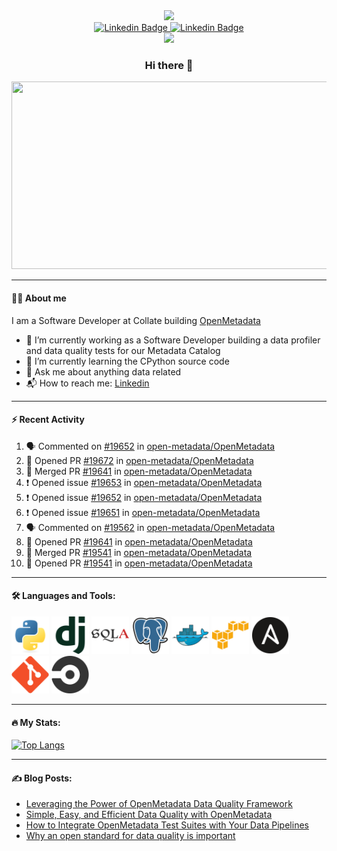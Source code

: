 <div id="header" align="center">
  <img src="https://media.giphy.com/media/5eLDrEaRGHegx2FeF2/giphy.gif" width="100"/>
</div>
<div id="badges" align="center">
  <a href="https://www.linkedin.com/in/teddycrepineau/">
    <img src="https://shields.io/badge/Linkedin-blue?logo=linkedin&logoColor=white&style=for-the-badge" alt="Linkedin Badge"/>
  </a>
  <a href="https://medium.com/@teddycrpineau">
    <img src="https://shields.io/badge/Medium-black?logo=medium&logoColor=white&style=for-the-badge" alt="Linkedin Badge"/>
  </a>
</div>
<div align="center">
  <img src="https://komarev.com/ghpvc/?username=TeddyCr&color=blue&style=flat-square" />
</div>

<h3 align="center">
Hi there 👋
</h3>
<div align="center">
  <img src="https://media.giphy.com/media/L8K62iTDkzGX6/giphy.gif" width="600" height="300"/>
</div>

---

#### :technologist: About me
I am a Software Developer at Collate building <a href="https://open-metadata.org"/>OpenMetadata</a>
- 🔭 I’m currently working as a Software Developer building a data profiler and data quality tests for our Metadata Catalog
- 🐍 I’m currently learning the CPython source code
- 💬 Ask me about anything data related
- 📬 How to reach me: [Linkedin](https://shields.io/badge/Linkedin-blue?logo=linkedin&logoColor=white&style=for-the-badge)

---

#### ⚡️ Recent Activity
<!--START_SECTION:activity-->
1. 🗣 Commented on [#19652](https://github.com/open-metadata/OpenMetadata/issues/19652#issuecomment-2636167808) in [open-metadata/OpenMetadata](https://github.com/open-metadata/OpenMetadata)
2. 💪 Opened PR [#19672](https://github.com/open-metadata/OpenMetadata/pull/19672) in [open-metadata/OpenMetadata](https://github.com/open-metadata/OpenMetadata)
3. 🎉 Merged PR [#19641](https://github.com/open-metadata/OpenMetadata/pull/19641) in [open-metadata/OpenMetadata](https://github.com/open-metadata/OpenMetadata)
4. ❗ Opened issue [#19653](https://github.com/open-metadata/OpenMetadata/issues/19653) in [open-metadata/OpenMetadata](https://github.com/open-metadata/OpenMetadata)
5. ❗ Opened issue [#19652](https://github.com/open-metadata/OpenMetadata/issues/19652) in [open-metadata/OpenMetadata](https://github.com/open-metadata/OpenMetadata)
6. ❗ Opened issue [#19651](https://github.com/open-metadata/OpenMetadata/issues/19651) in [open-metadata/OpenMetadata](https://github.com/open-metadata/OpenMetadata)
7. 🗣 Commented on [#19562](https://github.com/open-metadata/OpenMetadata/issues/19562#issuecomment-2630503813) in [open-metadata/OpenMetadata](https://github.com/open-metadata/OpenMetadata)
8. 💪 Opened PR [#19641](https://github.com/open-metadata/OpenMetadata/pull/19641) in [open-metadata/OpenMetadata](https://github.com/open-metadata/OpenMetadata)
9. 🎉 Merged PR [#19541](https://github.com/open-metadata/OpenMetadata/pull/19541) in [open-metadata/OpenMetadata](https://github.com/open-metadata/OpenMetadata)
10. 💪 Opened PR [#19541](https://github.com/open-metadata/OpenMetadata/pull/19541) in [open-metadata/OpenMetadata](https://github.com/open-metadata/OpenMetadata)
<!--END_SECTION:activity-->

---

#### :hammer_and_wrench: Languages and Tools:
<div>
   <img src="https://github.com/devicons/devicon/blob/master/icons/python/python-original.svg" width="60" height="60"/>
   <img src="https://github.com/devicons/devicon/blob/master/icons/django/django-plain.svg" width="60" height="60"/>
   <img src="https://github.com/devicons/devicon/blob/master/icons/sqlalchemy/sqlalchemy-original.svg" width="60" height="60"/>
   <img src="https://github.com/devicons/devicon/blob/master/icons/postgresql/postgresql-original.svg" width="60" height="60"/>
   <img src="https://github.com/devicons/devicon/blob/master/icons/docker/docker-original.svg" width="60" height="60"/>
   <img src="https://github.com/devicons/devicon/blob/master/icons/amazonwebservices/amazonwebservices-original.svg" width="60" height="60"/>
   <img src="https://github.com/devicons/devicon/blob/master/icons/ansible/ansible-original.svg" width="60" height="60"/>
   <img src="https://github.com/devicons/devicon/blob/master/icons/git/git-original.svg" width="60" height="60"/>
   <img src="https://github.com/devicons/devicon/blob/master/icons/circleci/circleci-plain.svg" width="60" height="60"/>
</div>

---

#### 🔥 My Stats:
[![Top Langs](https://github-readme-stats.vercel.app/api/top-langs/?username=TeddyCr&layout=compact&hide=javascript,html,css)](https://github.com/anuraghazra/github-readme-stats)

---

#### ✍️ Blog Posts:
<!-- BLOG-POST-LIST:START -->
- [Leveraging the Power of OpenMetadata Data Quality Framework](https://blog.open-metadata.org/leveraging-the-power-of-openmetadata-data-quality-framework-385ba2d8eaf?source=rss-16e0670af08f------2)
- [Simple, Easy, and Efficient Data Quality with OpenMetadata](https://blog.open-metadata.org/simple-easy-and-efficient-data-quality-with-openmetadata-1c4e7d329364?source=rss-16e0670af08f------2)
- [How to Integrate OpenMetadata Test Suites with Your Data Pipelines](https://blog.open-metadata.org/how-to-integrate-openmetadata-test-suites-with-your-data-pipelines-d83fb55fa494?source=rss-16e0670af08f------2)
- [Why an open standard for data quality is important](https://blog.open-metadata.org/why-are-we-building-a-data-quality-standard-1753fae87259?source=rss-16e0670af08f------2)
<!-- BLOG-POST-LIST:END -->
